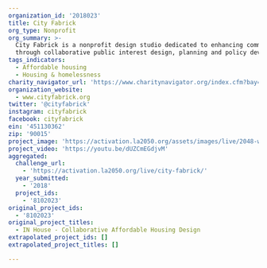 ```yaml
---
organization_id: '2018023'
title: City Fabrick
org_type: Nonprofit
org_summary: >-
  City Fabrick is a nonprofit design studio dedicated to enhancing communities
  through collaborative public interest design, planning and policy development.
tags_indicators:
  - Affordable housing
  - Housing & homelessness
charity_navigator_url: 'https://www.charitynavigator.org/index.cfm?bay=search.profile&ein=451130362'
organization_website:
  - www.cityfabrick.org
twitter: '@cityfabrick'
instagram: cityfabrick
facebook: cityfabrick
ein: '451130362'
zip: '90015'
project_image: 'https://activation.la2050.org/assets/images/live/2048-wide/city-fabrick.jpg'
project_video: 'https://youtu.be/dUZCmEGdjvM'
aggregated:
  challenge_url:
    - 'https://activation.la2050.org/live/city-fabrick/'
  year_submitted:
    - '2018'
  project_ids:
    - '8102023'
original_project_ids:
  - '8102023'
original_project_titles:
  - IN House - Collaborative Affordable Housing Design
extrapolated_project_ids: []
extrapolated_project_titles: []

---
```

